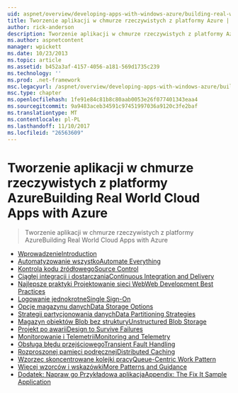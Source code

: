 ```yaml
---
uid: aspnet/overview/developing-apps-with-windows-azure/building-real-world-cloud-apps-with-windows-azure/index
title: Tworzenie aplikacji w chmurze rzeczywistych z platformy Azure | Dokumentacja firmy Microsoft
author: rick-anderson
description: Tworzenie aplikacji w chmurze rzeczywistych z platformy Azure
ms.author: aspnetcontent
manager: wpickett
ms.date: 10/23/2013
ms.topic: article
ms.assetid: b452a3af-4157-4056-a181-569d1735c239
ms.technology: ''
ms.prod: .net-framework
msc.legacyurl: /aspnet/overview/developing-apps-with-windows-azure/building-real-world-cloud-apps-with-windows-azure
msc.type: chapter
ms.openlocfilehash: 1fe91e84c81b8c80aab0053e26f077401343eaa4
ms.sourcegitcommit: 9a9483aceb34591c97451997036a9120c3fe2baf
ms.translationtype: MT
ms.contentlocale: pl-PL
ms.lasthandoff: 11/10/2017
ms.locfileid: "26563609"
---
```

<a name="building-real-world-cloud-apps-with-azure"></a><span data-ttu-id="e06d6-103">Tworzenie aplikacji w chmurze rzeczywistych z platformy Azure</span><span class="sxs-lookup"><span data-stu-id="e06d6-103">Building Real World Cloud Apps with Azure</span></span>
====================
> <span data-ttu-id="e06d6-104">Tworzenie aplikacji w chmurze rzeczywistych z platformy Azure</span><span class="sxs-lookup"><span data-stu-id="e06d6-104">Building Real World Cloud Apps with Azure</span></span>


- [<span data-ttu-id="e06d6-105">Wprowadzenie</span><span class="sxs-lookup"><span data-stu-id="e06d6-105">Introduction</span></span>](introduction.md)
- [<span data-ttu-id="e06d6-106">Automatyzowanie wszystko</span><span class="sxs-lookup"><span data-stu-id="e06d6-106">Automate Everything</span></span>](automate-everything.md)
- [<span data-ttu-id="e06d6-107">Kontrola kodu źródłowego</span><span class="sxs-lookup"><span data-stu-id="e06d6-107">Source Control</span></span>](source-control.md)
- [<span data-ttu-id="e06d6-108">Ciągłej integracji i dostarczania</span><span class="sxs-lookup"><span data-stu-id="e06d6-108">Continuous Integration and Delivery</span></span>](continuous-integration-and-continuous-delivery.md)
- [<span data-ttu-id="e06d6-109">Najlepsze praktyki Projektowanie sieci Web</span><span class="sxs-lookup"><span data-stu-id="e06d6-109">Web Development Best Practices</span></span>](web-development-best-practices.md)
- [<span data-ttu-id="e06d6-110">Logowanie jednokrotne</span><span class="sxs-lookup"><span data-stu-id="e06d6-110">Single Sign-On</span></span>](single-sign-on.md)
- [<span data-ttu-id="e06d6-111">Opcje magazynu danych</span><span class="sxs-lookup"><span data-stu-id="e06d6-111">Data Storage Options</span></span>](data-storage-options.md)
- [<span data-ttu-id="e06d6-112">Strategii partycjonowania danych</span><span class="sxs-lookup"><span data-stu-id="e06d6-112">Data Partitioning Strategies</span></span>](data-partitioning-strategies.md)
- [<span data-ttu-id="e06d6-113">Magazyn obiektów Blob bez struktury</span><span class="sxs-lookup"><span data-stu-id="e06d6-113">Unstructured Blob Storage</span></span>](unstructured-blob-storage.md)
- [<span data-ttu-id="e06d6-114">Projekt po awarii</span><span class="sxs-lookup"><span data-stu-id="e06d6-114">Design to Survive Failures</span></span>](design-to-survive-failures.md)
- [<span data-ttu-id="e06d6-115">Monitorowanie i Telemetrii</span><span class="sxs-lookup"><span data-stu-id="e06d6-115">Monitoring and Telemetry</span></span>](monitoring-and-telemetry.md)
- [<span data-ttu-id="e06d6-116">Obsługa błędu przejściowego</span><span class="sxs-lookup"><span data-stu-id="e06d6-116">Transient Fault Handling</span></span>](transient-fault-handling.md)
- [<span data-ttu-id="e06d6-117">Rozproszonej pamięci podręcznej</span><span class="sxs-lookup"><span data-stu-id="e06d6-117">Distributed Caching</span></span>](distributed-caching.md)
- [<span data-ttu-id="e06d6-118">Wzorzec skoncentrowane kolejki pracy</span><span class="sxs-lookup"><span data-stu-id="e06d6-118">Queue-Centric Work Pattern</span></span>](queue-centric-work-pattern.md)
- [<span data-ttu-id="e06d6-119">Więcej wzorców i wskazówki</span><span class="sxs-lookup"><span data-stu-id="e06d6-119">More Patterns and Guidance</span></span>](more-patterns-and-guidance.md)
- [<span data-ttu-id="e06d6-120">Dodatek: Napraw go Przykładowa aplikacja</span><span class="sxs-lookup"><span data-stu-id="e06d6-120">Appendix: The Fix It Sample Application</span></span>](the-fix-it-sample-application.md)

